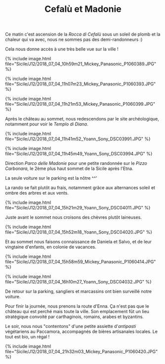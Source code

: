﻿---
title: "Cefalù et Madonie"
permalink: /Sicile/J12/
sidebar:
  nav: "sicile"
---

Ce matin c'est ascension de la *Rocca di Cefalù* sous un soleil de plomb et la chaleur qui va avec, nous ne sommes pas des demi-randonneurs :)

Cela nous donne accès à une très belle vue sur la ville !

{% include image.html file="Sicile/J12/2018_07_04_10h59m21_Mickey_Panasonic_P1060389.JPG" %}

{% include image.html file="Sicile/J12/2018_07_04_11h07m23_Mickey_Panasonic_P1060393.JPG" %}

{% include image.html file="Sicile/J12/2018_07_04_11h21m53_Mickey_Panasonic_P1060399.JPG" %}

Après le château au sommet, nous redescendons par le site archéologique, notamment pour voir le *Templo di Diana*.

{% include image.html file="Sicile/J12/2018_07_04_11h41m52_Yoann_Sony_DSC03991.JPG" %}

{% include image.html file="Sicile/J12/2018_07_04_11h45m49_Yoann_Sony_DSC03994.JPG" %}

Direction *Parco delle Madonie* pour une petite randonnée sur le *Pizzo Carbonara*, le 2ème plus haut sommet de la Sicile après l'Etna.

La seule voiture sur le parking est la nôtre ^^'

La rando se fait plutôt au frais, notamment grâce aux alternances soleil et ombre des arbres et aux vents.

{% include image.html file="Sicile/J12/2018_07_04_15h21m29_Yoann_Sony_DSC04011.JPG" %}

Juste avant le sommet nous croisons des chèvres plutôt laineuses.

{% include image.html file="Sicile/J12/2018_07_04_15h52m18_Yoann_Sony_DSC04020.JPG" %}

Et au sommet nous faisons connaissance de Daniela et Salvo, et de leur vingtaine d'enfants, en colonie de vacances.

{% include image.html file="Sicile/J12/2018_07_04_15h58m59_Mickey_Panasonic_P1060414.JPG" %}

{% include image.html file="Sicile/J12/2018_07_04_16h10m27_Yoann_Sony_DSC04032.JPG" %}

De retour sur la parking, sangliers et marcassins ont bien surveillé notre voiture.

Pour finir la journée, nous prenons la route d'Enna. Ça n'est pas que le château qui est perché mais toute la ville. Son emplacement fût un lieu stratégique convoité par carthaginois, romains, arabes et byzantins.

Le soir, nous nous "contentons" d'une petite assiette d'*antipasti* végétariens au Paccamora, accompagnés de bières artisanales locales. Le tout est bio, un régal !

{% include image.html file="Sicile/J12/2018_07_04_21h32m03_Mickey_Panasonic_P1060420.JPG" %}
